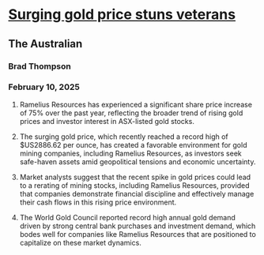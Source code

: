 # [Surging gold price stuns veterans](https://advance.lexis.com/api/document?collection=news&id=urn:contentItem:6F3B-W6F3-RYPP-D0JK-00000-00&context=1519360)
## The Australian
### Brad Thompson
### February 10, 2025

1. Ramelius Resources has experienced a significant share price increase of 75% over the past year, reflecting the broader trend of rising gold prices and investor interest in ASX-listed gold stocks.

2. The surging gold price, which recently reached a record high of $US2886.62 per ounce, has created a favorable environment for gold mining companies, including Ramelius Resources, as investors seek safe-haven assets amid geopolitical tensions and economic uncertainty.

3. Market analysts suggest that the recent spike in gold prices could lead to a rerating of mining stocks, including Ramelius Resources, provided that companies demonstrate financial discipline and effectively manage their cash flows in this rising price environment.

4. The World Gold Council reported record high annual gold demand driven by strong central bank purchases and investment demand, which bodes well for companies like Ramelius Resources that are positioned to capitalize on these market dynamics.